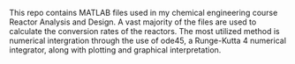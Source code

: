 This repo contains MATLAB files used in my chemical engineering course Reactor Analysis and Design. A vast majority of the files are used to calculate the conversion rates of the reactors. The most utilized method is numerical
intergration through the use of ode45, a Runge-Kutta 4 numerical integrator, along with plotting and graphical interpretation.
